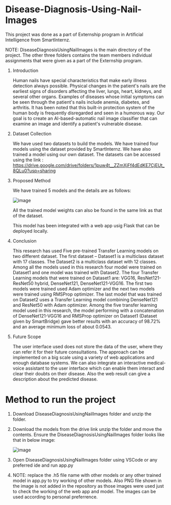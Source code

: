 # Disease-Diagnosis-Using-Nail-Images

This project was done as a part of Externship program in Artificial Intelligence from SmartInternz.

NOTE: DiseaseDiagnosisUsingNailImages is the main directory of the project. The other three folders contains the team members individual assignments that were given as a part of the Externship program.

1.	Introduction

  	Human nails have special characteristics that make early illness detection always possible. Physical changes in the patient's nails are the earliest signs of disorders affecting the liver, lungs, heart, kidneys, and several other organs. Examples of diseases whose initial symptoms can be seen through the patient's nails include anemia, diabetes, and arthritis. It has been noted that this built-in protection system of the human body is frequently disregarded and seen in a humorous way. Our goal is to create an AI-based-automatic nail image classifier that can examine an image and identify a patient's vulnerable disease. 

2. Dataset Collection

   We have used two datasets to build the models. We have trained four models using the dataset provided by SmartInternz. We have also trained a model using our own dataset. The datasets can be accessed using the link : https://drive.google.com/drive/folders/1puw4t__ZZmXjFf4dEdKE7CjEUt_8QLu0?usp=sharing

3. Proposed Method

   We have trained 5 models and the details are as follows:
   
   ![image](https://github.com/Varshinits/Disease-Diagnosis-Using-Nail-Images/assets/83009058/3a398c20-d4c8-4740-9982-3716bc52a9a5)

    All the trained model weights can also be found in the same link as that of the dataset.

     This model has been integrated with a web app usig Flask that can be deployed locally.
  
5. Conclusion

   This research has used Five pre-trained Transfer Learning models on two different dataset. The first dataset – Dataset1 is a multiclass dataset with 17 classes. The Dataset2 is a multiclass dataset with 12 classes. Among all the models used in this research four model were trained on Dataset1 and one model was trained with Dataset2. The four Transfer Learning models that were trained on Dataset1 are: VGG16, ResNet121-ResNet50 hybrid, DenseNet121, DenseNet121-VGG16. The first two models were trained used Adam optimizer and the next two models were trained using RMSProp optimizer. The last model that was trained on Dataset2 uses a Transfer Learning model combining DenseNet121 and ResNet50 with Adam optimizer. Among the five transfer learning model used in this research, the model performing with a concatenation of DenseNet121-VGG16 and RMSProp optimizer on Dataset1 (Dataset given by SmartBridge) gave better results with an accuracy of 98.72% and an average minimum loss of about 0.0543. 

6. Future Scope

   The user interface used does not store the data of the user, where they can refer it for their future consultations. The approach can be implemented on a big scale using a variety of web applications and enough database systems. We can also integrate an interactive medical-voice assistant to the user interface which can enable them interact and clear their doubts on their disease. Also the web result can give a description about the predicted disease.

# Method to run the project

1. Download DiseaseDiagnosisUsingNailImages folder and unzip the folder.
2. Download the models from the drive link unzip the folder and move the contents. Ensure the DiseaseDiagnosisUsingNailImages folder looks like that in below image:
   
   ![image](https://github.com/Varshinits/Disease-Diagnosis-Using-Nail-Images/assets/83009058/51fb32c6-8548-413d-a297-f55577c2ecab)
3. Open DiseaseDiagnosisUsingNailImages folder using VSCode or any preferred ide and run app.py
4. NOTE: replace the .h5 file name with other models or any other trained model in app.py to try working of other models. Also PNG file shown in the image is not added in the repository as those images were used just to check the working of the web app and model. The images can be used according to personal preferrence.
